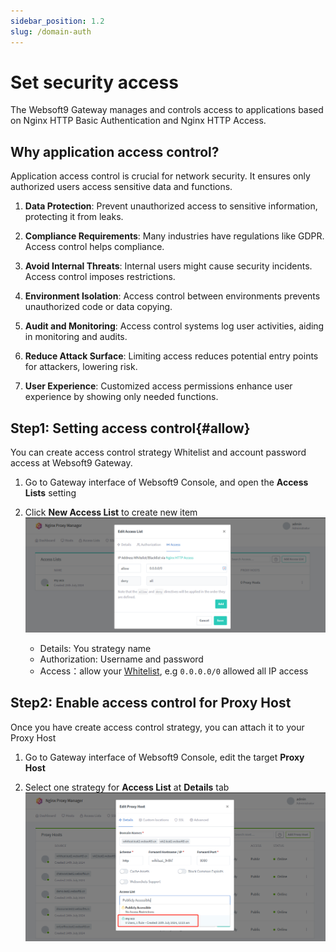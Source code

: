 ```yaml
---
sidebar_position: 1.2
slug: /domain-auth
---
```


# Set security access

The Websoft9 Gateway manages and controls access to applications based on Nginx HTTP Basic Authentication and Nginx HTTP Access. 

## Why application access control?

Application access control is crucial for network security. It ensures only authorized users access sensitive data and functions.   

1. **Data Protection**: Prevent unauthorized access to sensitive information, protecting it from leaks.

2. **Compliance Requirements**: Many industries have regulations like GDPR. Access control helps compliance.

3. **Avoid Internal Threats**: Internal users might cause security incidents. Access control imposes restrictions.

4. **Environment Isolation**: Access control between environments prevents unauthorized code or data copying.

5. **Audit and Monitoring**: Access control systems log user activities, aiding in monitoring and audits.

6. **Reduce Attack Surface**: Limiting access reduces potential entry points for attackers, lowering risk.

7. **User Experience**: Customized access permissions enhance user experience by showing only needed functions.


## Step1: Setting access control{#allow}

You can create access control strategy Whitelist and account password access at Websoft9 Gateway.

1. Go to Gateway interface of Websoft9 Console, and open the **Access Lists** setting

2. Click **New Access List** to create new item
   ![](./assets/websoft9-add-acs.png)

   - Details: You strategy name
   - Authorization: Username and password
   - Access：allow your [Whitelist](https://nginx.org/en/docs/http/ngx_http_access_module.html#allow), e.g `0.0.0.0/0` allowed all IP access

## Step2: Enable access control for Proxy Host

Once you have create access control strategy, you can attach it to your Proxy Host

1. Go to Gateway interface of Websoft9 Console, edit the target **Proxy Host**

2. Select one strategy for **Access List** at **Details** tab
   ![设置 Access](./assets/websoft9-gateway-setaccess.png)